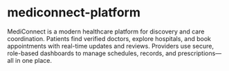 # mediconnect-platform
MediConnect is a modern healthcare platform for discovery and care coordination. Patients find verified doctors, explore hospitals, and book appointments with real-time updates and reviews. Providers use secure, role-based dashboards to manage schedules, records, and prescriptions—all in one place.
